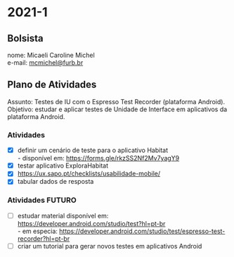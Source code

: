 # 2021-1

## Bolsista

nome: Micaeli Caroline Michel  
e-mail: mcmichel@furb.br

## Plano de Atividades

Assunto: Testes de IU com o Espresso Test Recorder (plataforma Android).  
Objetivo: estudar e aplicar testes de Unidade de Interface em aplicativos da plataforma Android.  

### Atividades

- [x] definir um cenário de teste para o aplicativo Habitat  
      - disponível em: <https://forms.gle/rkzSS2Nf2Mv7yagY9>
- [x] testar aplicativo ExploraHabitat
- [x] https://ux.sapo.pt/checklists/usabilidade-mobile/
- [x] tabular dados de resposta

### Atividades FUTURO
- [ ] estudar material disponível em: <https://developer.android.com/studio/test?hl=pt-br>  
      - em especia: <https://developer.android.com/studio/test/espresso-test-recorder?hl=pt-br>
- [ ] criar um tutorial para gerar novos testes em aplicativos Android
